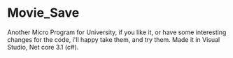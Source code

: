 # Movie_Save

Another Micro Program for University, if you like it, or have some interesting changes for the code, i'll happy take them, and try them.
Made it in Visual Studio, Net core 3.1 (c#).
